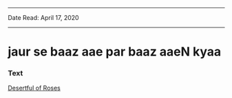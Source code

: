 
---

Date Read: April 17, 2020

---


# jaur se baaz aae par baaz aaeN kyaa


### Text

[Desertful of Roses](http://www.columbia.edu/itc/mealac/pritchett/00ghalib/046/index_046.html)

